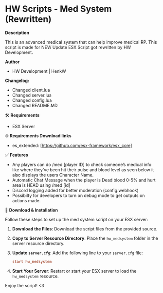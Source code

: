 # HW Scripts - Med System (Rewritten)

**Description**

This is an advanced medical system that can help improve medical RP.
This script is made for NEW Update ESX 
Script got rewritten by HW Development.

**Author**
- HW Development | HenkW

**Changelog:**
- Changed client.lua
- Changed server.lua
- Changed config.lua
- Changed README.MD

🛠 **Requirements**
- ESX Server

🌐 **Requirements Download links**
- es_extended: [https://github.com/esx-framework/esx_core]

✅ **Features**
- Any players can do /med [player ID] to check someone’s medical info like where they’ve been hit
their pulse and blood level as seen below it also displays the users Character Name.
- Automatic Chat Message when the player is Dead blood 0-5% and hurt area is HEAD using /med [id]
- Discord logging added for better moderation (config.webhook)
- Possibilty for developers to turn on debug mode to get outputs on actions made.

🔧 **Download & Installation**

Follow these steps to set up the med system script on your ESX server:

1. **Download the Files**: Download the script files from the provided source.

2. **Copy to Server Resource Directory**: Place the `hw_medsystem` folder in the server resource directory.

3. **Update `server.cfg`**: Add the following line to your `server.cfg` file:

    ```cfg
    start hw_medsystem
    ```

4. **Start Your Server**: Restart or start your ESX server to load the `hw_medsystem` resource.

Enjoy the script! <3

